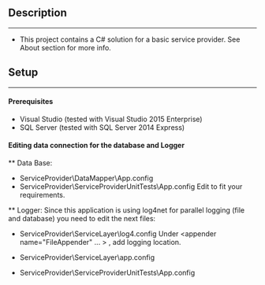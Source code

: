 ## Description
--------------
* This project contains a C# solution for a basic service provider. See About section for more info.

## Setup
--------
#### Prerequisites
* Visual Studio (tested with Visual Studio 2015 Enterprise)
* SQL Server (tested with SQL Server 2014 Express)

#### Editing data connection for the database and Logger
** Data Base:
- ServiceProvider\DataMapper\App.config
- ServiceProvider\ServiceProviderUnitTests\App.config
Edit <connectionStrings> to fit your requirements.

** Logger:
Since this application is using log4net for parallel logging (file and database) you need to edit the next files:
- ServiceProvider\ServiceLayer\log4.config
Under <appender name="FileAppender" ... > <file value="D:\\log.txt" />, add logging location.
- ServiceProvider\ServiceLayer\app.config

- ServiceProvider\ServiceProviderUnitTests\App.config

